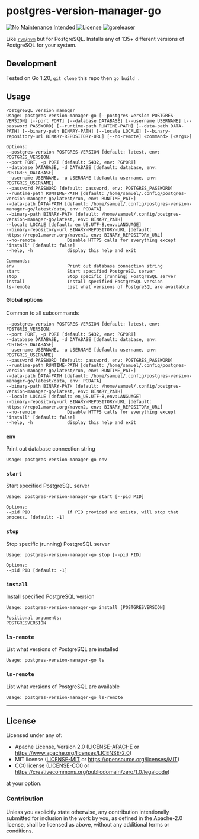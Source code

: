 postgres-version-manager-go
===========================
[![No Maintenance Intended](http://unmaintained.tech/badge.svg)](http://unmaintained.tech)
[![License](https://img.shields.io/badge/license-Apache--2.0%20OR%20MIT%20OR%20CC0-blue.svg)](https://opensource.org/licenses/Apache-2.0)
[![goreleaser](https://github.com/offscale/postgres-version-manager-go/actions/workflows/release.yml/badge.svg)](https://github.com/offscale/postgres-version-manager-go/actions/workflows/release.yml)

Like [`rvm`](https://rvm.io)/[`nvm`](https://github.com/nvm-sh/nvm) but for PostgreSQL. Installs any of 135+ different versions of PostgreSQL for your system.

## Development

Tested on Go 1.20, `git clone` this repo then `go build .`

## Usage

    PostgreSQL version manager
    Usage: postgres-version-manager-go [--postgres-version POSTGRES-VERSION] [--port PORT] [--database DATABASE] [--username USERNAME] [--password PASSWORD] [--runtime-path RUNTIME-PATH] [--data-path DATA-PATH] [--binary-path BINARY-PATH] [--locale LOCALE] [--binary-repository-url BINARY-REPOSITORY-URL] [--no-remote] <command> [<args>]
    
    Options:
    --postgres-version POSTGRES-VERSION [default: latest, env: POSTGRES_VERSION]
    --port PORT, -p PORT [default: 5432, env: PGPORT]
    --database DATABASE, -d DATABASE [default: database, env: POSTGRES_DATABASE]
    --username USERNAME, -u USERNAME [default: username, env: POSTGRES_USERNAME]
    --password PASSWORD [default: password, env: POSTGRES_PASSWORD]
    --runtime-path RUNTIME-PATH [default: /home/samuel/.config/postgres-version-manager-go/latest/run, env: RUNTIME_PATH]
    --data-path DATA-PATH [default: /home/samuel/.config/postgres-version-manager-go/latest/data, env: PGDATA]
    --binary-path BINARY-PATH [default: /home/samuel/.config/postgres-version-manager-go/latest, env: BINARY_PATH]
    --locale LOCALE [default: en_US.UTF-8,env:LANGUAGE]
    --binary-repository-url BINARY-REPOSITORY-URL [default: https://repo1.maven.org/maven2, env: BINARY_REPOSITORY_URL]
    --no-remote            Disable HTTPS calls for everything except 'install' [default: false]
    --help, -h             display this help and exit
    
    Commands:
    env                    Print out database connection string
    start                  Start specified PostgreSQL server
    stop                   Stop specific (running) PostgreSQL server
    install                Install specified PostgreSQL version
    ls-remote              List what versions of PostgreSQL are available

#### Global options

Common to all subcommands

    --postgres-version POSTGRES-VERSION [default: latest, env: POSTGRES_VERSION]
    --port PORT, -p PORT [default: 5432, env: PGPORT]
    --database DATABASE, -d DATABASE [default: database, env: POSTGRES_DATABASE]
    --username USERNAME, -u USERNAME [default: username, env: POSTGRES_USERNAME]
    --password PASSWORD [default: password, env: POSTGRES_PASSWORD]
    --runtime-path RUNTIME-PATH [default: /home/samuel/.config/postgres-version-manager-go/latest/run, env: RUNTIME_PATH]
    --data-path DATA-PATH [default: /home/samuel/.config/postgres-version-manager-go/latest/data, env: PGDATA]
    --binary-path BINARY-PATH [default: /home/samuel/.config/postgres-version-manager-go/latest, env: BINARY_PATH]
    --locale LOCALE [default: en_US.UTF-8,env:LANGUAGE]
    --binary-repository-url BINARY-REPOSITORY-URL [default: https://repo1.maven.org/maven2, env: BINARY_REPOSITORY_URL]
    --no-remote            Disable HTTPS calls for everything except 'install' [default: false]
    --help, -h             display this help and exit

### `env`

Print out database connection string

    Usage: postgres-version-manager-go env

### `start`

Start specified PostgreSQL server

    Usage: postgres-version-manager-go start [--pid PID]
    
    Options:
    --pid PID              If PID provided and exists, will stop that process. [default: -1]

### `stop`

Stop specific (running) PostgreSQL server

    Usage: postgres-version-manager-go stop [--pid PID]
    
    Options:
    --pid PID [default: -1]

### `install`

Install specified PostgreSQL version

    Usage: postgres-version-manager-go install [POSTGRESVERSION]
    
    Positional arguments:
    POSTGRESVERSION

### `ls-remote`

List what versions of PostgreSQL are installed

    Usage: postgres-version-manager-go ls

### `ls-remote`

List what versions of PostgreSQL are available

    Usage: postgres-version-manager-go ls-remote

---    

## License

Licensed under any of:

- Apache License, Version 2.0 ([LICENSE-APACHE](LICENSE-APACHE) or <https://www.apache.org/licenses/LICENSE-2.0>)
- MIT license ([LICENSE-MIT](LICENSE-MIT) or <https://opensource.org/licenses/MIT>)
- CC0 license ([LICENSE-CC0](LICENSE-CC0) or <https://creativecommons.org/publicdomain/zero/1.0/legalcode>)

at your option.

### Contribution

Unless you explicitly state otherwise, any contribution intentionally submitted
for inclusion in the work by you, as defined in the Apache-2.0 license, shall be
licensed as above, without any additional terms or conditions.
